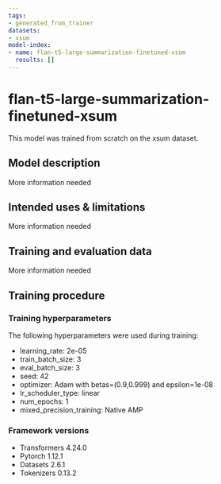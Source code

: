 ```yaml
---
tags:
- generated_from_trainer
datasets:
- xsum
model-index:
- name: flan-t5-large-summarization-finetuned-xsum
  results: []
---
```


<!-- This model card has been generated automatically according to the information the Trainer had access to. You
should probably proofread and complete it, then remove this comment. -->

# flan-t5-large-summarization-finetuned-xsum

This model was trained from scratch on the xsum dataset.

## Model description

More information needed

## Intended uses & limitations

More information needed

## Training and evaluation data

More information needed

## Training procedure

### Training hyperparameters

The following hyperparameters were used during training:
- learning_rate: 2e-05
- train_batch_size: 3
- eval_batch_size: 3
- seed: 42
- optimizer: Adam with betas=(0.9,0.999) and epsilon=1e-08
- lr_scheduler_type: linear
- num_epochs: 1
- mixed_precision_training: Native AMP

### Framework versions

- Transformers 4.24.0
- Pytorch 1.12.1
- Datasets 2.6.1
- Tokenizers 0.13.2
